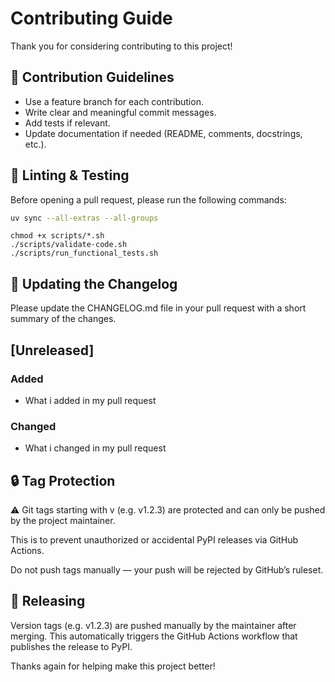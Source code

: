 # Contributing Guide

Thank you for considering contributing to this project!

## 🚧 Contribution Guidelines

- Use a feature branch for each contribution.
- Write clear and meaningful commit messages.
- Add tests if relevant.
- Update documentation if needed (README, comments, docstrings, etc.).

## 🧪 Linting & Testing

Before opening a pull request, please run the following commands:

```bash
uv sync --all-extras --all-groups
```

````shell script
chmod +x scripts/*.sh
./scripts/validate-code.sh
./scripts/run_functional_tests.sh
````

## 📝 Updating the Changelog

Please update the CHANGELOG.md file in your pull request with a short summary of the changes.

## [Unreleased]
### Added
- What i added in my pull request

### Changed
- What i changed in my pull request

## 🔒 Tag Protection
⚠️ Git tags starting with v (e.g. v1.2.3) are protected and can only be pushed by the project maintainer.

This is to prevent unauthorized or accidental PyPI releases via GitHub Actions.

Do not push tags manually — your push will be rejected by GitHub’s ruleset.

## 🚀 Releasing
Version tags (e.g. v1.2.3) are pushed manually by the maintainer after merging.
This automatically triggers the GitHub Actions workflow that publishes the release to PyPI.

Thanks again for helping make this project better!
